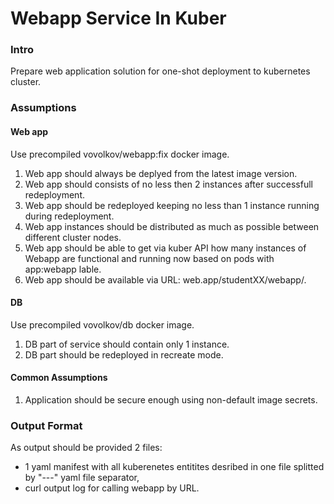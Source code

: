 Webapp Service In Kuber
===
### Intro

Prepare web application solution for one-shot deployment to kubernetes cluster.

### Assumptions

#### Web app

Use precompiled vovolkov/webapp:fix docker image.

1. Web app should always be deplyed from the latest image version.
1. Web app should consists of no less then 2 instances after successfull redeployment. 
1. Web app should be redeployed keeping no less than 1 instance running during redeployment.
1. Web app instances should be distributed as much as possible between different cluster nodes.
1. Web app should be able to get via kuber API how many instances of Webapp are functional and running now based on pods with app:webapp lable.
1. Web app should be available via URL: web.app/studentXX/webapp/.

#### DB

Use precompiled vovolkov/db docker image.

1. DB part of service should contain only 1 instance.
1. DB part should be redeployed in recreate mode.

#### Common Assumptions

1. Application should be secure enough using non-default image secrets.

### Output Format

As output should be provided 2 files:
 - 1 yaml manifest with all kuberenetes entitites desribed in one file splitted by "---" yaml file separator,
 - curl output log for calling webapp by URL.

